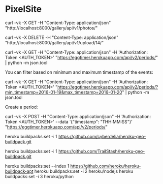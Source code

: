 # PixelSite
curl -vk -X GET -H "Content-Type: application/json" "http://localhost:8000/gallery/api/v1/photos/"

curl -vk -X DELETE -H "Content-Type: application/json" "http://localhost:8000/gallery/api/v1/upload/14/"

curl -vk -X GET -H "Content-Type: application/json" -H 'Authorization: Token <AUTH_TOKEN>' "https://eggtimer.herokuapp.com/api/v2/periods/" | python -m json.tool

You can filter based on minimum and maximum timestamp of the events:

curl -vk -X GET -H "Content-Type: application/json" -H 'Authorization: Token <AUTH_TOKEN>' "https://eggtimer.herokuapp.com/api/v2/periods/?min_timestamp=2016-01-19&max_timestamp=2016-01-20" | python -m json.tool

Create a period:

curl -vk -X POST -H "Content-Type: application/json" -H 'Authorization: Token <AUTH_TOKEN>' --data '{"timestamp": "THH:MM:SS"}' "https://eggtimer.herokuapp.com/api/v2/periods/"

heroku buildpacks:set -i 1 https://github.com/cyberdelia/heroku-geo-buildpack.git

heroku buildpacks:set -i 1 https://github.com/TrailStash/heroku-geo-buildpack.git

heroku buildpacks:set --index 1 https://github.com/heroku/heroku-buildpack-apt
heroku buildpacks:set -i 2 heroku/nodejs
heroku buildpacks:set -i 3 heroku/python